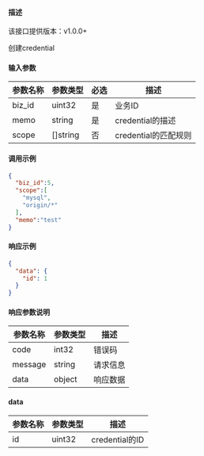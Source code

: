 #### 描述

该接口提供版本：v1.0.0+

创建credential

#### 输入参数

| 参数名称     | 参数类型     | 必选   | 描述                                  |
| ------------ | ------------ | ------ |-------------------------------------|
| biz_id    | uint32       | 是     | 业务ID                                |
| memo | string | 是 | credential的描述                            |
| scope | []string | 否 | credential的匹配规则        |

#### 调用示例

```json
{
  "biz_id":5,
  "scope":[
    "mysql",
    "origin/*"
  ],
  "memo":"test"
}
```

#### 响应示例

```json
{
  "data": {
    "id": 1
  }
}
```

#### 响应参数说明

| 参数名称     | 参数类型   | 描述                           |
| ------------ | ---------- | ------------------------------ |
|      code        |      int32      |            错误码                   |
|      message        |      string      |             请求信息                  |
|       data       |      object      |            响应数据                  |

#### data

| 参数名称     | 参数类型   | 描述                           |
| ------------ | ---------- | ------------------------------ |
|      id        |      uint32      |            credential的ID            |